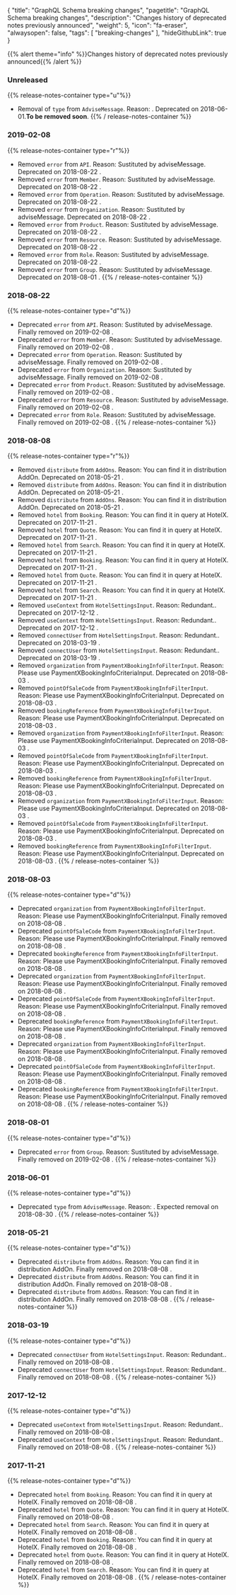{
	"title": "GraphQL Schema breaking changes",
	"pagetitle": "GraphQL Schema breaking changes",
	"description": "Changes history of deprecated notes previously announced",
	"weight": 5,
	"icon": "fa-eraser",
	"alwaysopen": false,
	"tags": [
		"breaking-changes"
	],
	"hideGithubLink": true
}

{{% alert theme="info" %}}Changes history of deprecated notes previously announced{{% /alert %}}

### Unreleased
{{% release-notes-container type="u"%}}
- Removal of `type` from `AdviseMessage`. Reason: .  Deprecated on 2018-06-01.**To be removed soon**.
{{% / release-notes-container %}}
### 2019-02-08
{{% release-notes-container type="r"%}}
- Removed `error` from `API`. Reason: Sustituted by adviseMessage. Deprecated on 2018-08-22 .
- Removed `error` from `Member`. Reason: Sustituted by adviseMessage. Deprecated on 2018-08-22 .
- Removed `error` from `Operation`. Reason: Sustituted by adviseMessage. Deprecated on 2018-08-22 .
- Removed `error` from `Organization`. Reason: Sustituted by adviseMessage. Deprecated on 2018-08-22 .
- Removed `error` from `Product`. Reason: Sustituted by adviseMessage. Deprecated on 2018-08-22 .
- Removed `error` from `Resource`. Reason: Sustituted by adviseMessage. Deprecated on 2018-08-22 .
- Removed `error` from `Role`. Reason: Sustituted by adviseMessage. Deprecated on 2018-08-22 .
- Removed `error` from `Group`. Reason: Sustituted by adviseMessage. Deprecated on 2018-08-01 .
{{% / release-notes-container %}}
### 2018-08-22
{{% release-notes-container type="d"%}}
- Deprecated `error` from `API`. Reason: Sustituted by adviseMessage. Finally removed on 2019-02-08 .
- Deprecated `error` from `Member`. Reason: Sustituted by adviseMessage. Finally removed on 2019-02-08 .
- Deprecated `error` from `Operation`. Reason: Sustituted by adviseMessage. Finally removed on 2019-02-08 .
- Deprecated `error` from `Organization`. Reason: Sustituted by adviseMessage. Finally removed on 2019-02-08 .
- Deprecated `error` from `Product`. Reason: Sustituted by adviseMessage. Finally removed on 2019-02-08 .
- Deprecated `error` from `Resource`. Reason: Sustituted by adviseMessage. Finally removed on 2019-02-08 .
- Deprecated `error` from `Role`. Reason: Sustituted by adviseMessage. Finally removed on 2019-02-08 .
{{% / release-notes-container %}}
### 2018-08-08
{{% release-notes-container type="r"%}}
- Removed `distribute` from `AddOns`. Reason: You can find it in distribution AddOn. Deprecated on 2018-05-21 .
- Removed `distribute` from `AddOns`. Reason: You can find it in distribution AddOn. Deprecated on 2018-05-21 .
- Removed `distribute` from `AddOns`. Reason: You can find it in distribution AddOn. Deprecated on 2018-05-21 .
- Removed `hotel` from `Booking`. Reason: You can find it in query at HotelX. Deprecated on 2017-11-21 .
- Removed `hotel` from `Quote`. Reason: You can find it in query at HotelX. Deprecated on 2017-11-21 .
- Removed `hotel` from `Search`. Reason: You can find it in query at HotelX. Deprecated on 2017-11-21 .
- Removed `hotel` from `Booking`. Reason: You can find it in query at HotelX. Deprecated on 2017-11-21 .
- Removed `hotel` from `Quote`. Reason: You can find it in query at HotelX. Deprecated on 2017-11-21 .
- Removed `hotel` from `Search`. Reason: You can find it in query at HotelX. Deprecated on 2017-11-21 .
- Removed `useContext` from `HotelSettingsInput`. Reason: Redundant.. Deprecated on 2017-12-12 .
- Removed `useContext` from `HotelSettingsInput`. Reason: Redundant.. Deprecated on 2017-12-12 .
- Removed `connectUser` from `HotelSettingsInput`. Reason: Redundant.. Deprecated on 2018-03-19 .
- Removed `connectUser` from `HotelSettingsInput`. Reason: Redundant.. Deprecated on 2018-03-19 .
- Removed `organization` from `PaymentXBookingInfoFilterInput`. Reason: Please use PaymentXBookingInfoCriteriaInput. Deprecated on 2018-08-03 .
- Removed `pointOfSaleCode` from `PaymentXBookingInfoFilterInput`. Reason: Please use PaymentXBookingInfoCriteriaInput. Deprecated on 2018-08-03 .
- Removed `bookingReference` from `PaymentXBookingInfoFilterInput`. Reason: Please use PaymentXBookingInfoCriteriaInput. Deprecated on 2018-08-03 .
- Removed `organization` from `PaymentXBookingInfoFilterInput`. Reason: Please use PaymentXBookingInfoCriteriaInput. Deprecated on 2018-08-03 .
- Removed `pointOfSaleCode` from `PaymentXBookingInfoFilterInput`. Reason: Please use PaymentXBookingInfoCriteriaInput. Deprecated on 2018-08-03 .
- Removed `bookingReference` from `PaymentXBookingInfoFilterInput`. Reason: Please use PaymentXBookingInfoCriteriaInput. Deprecated on 2018-08-03 .
- Removed `organization` from `PaymentXBookingInfoFilterInput`. Reason: Please use PaymentXBookingInfoCriteriaInput. Deprecated on 2018-08-03 .
- Removed `pointOfSaleCode` from `PaymentXBookingInfoFilterInput`. Reason: Please use PaymentXBookingInfoCriteriaInput. Deprecated on 2018-08-03 .
- Removed `bookingReference` from `PaymentXBookingInfoFilterInput`. Reason: Please use PaymentXBookingInfoCriteriaInput. Deprecated on 2018-08-03 .
{{% / release-notes-container %}}
### 2018-08-03
{{% release-notes-container type="d"%}}
- Deprecated `organization` from `PaymentXBookingInfoFilterInput`. Reason: Please use PaymentXBookingInfoCriteriaInput. Finally removed on 2018-08-08 .
- Deprecated `pointOfSaleCode` from `PaymentXBookingInfoFilterInput`. Reason: Please use PaymentXBookingInfoCriteriaInput. Finally removed on 2018-08-08 .
- Deprecated `bookingReference` from `PaymentXBookingInfoFilterInput`. Reason: Please use PaymentXBookingInfoCriteriaInput. Finally removed on 2018-08-08 .
- Deprecated `organization` from `PaymentXBookingInfoFilterInput`. Reason: Please use PaymentXBookingInfoCriteriaInput. Finally removed on 2018-08-08 .
- Deprecated `pointOfSaleCode` from `PaymentXBookingInfoFilterInput`. Reason: Please use PaymentXBookingInfoCriteriaInput. Finally removed on 2018-08-08 .
- Deprecated `bookingReference` from `PaymentXBookingInfoFilterInput`. Reason: Please use PaymentXBookingInfoCriteriaInput. Finally removed on 2018-08-08 .
- Deprecated `organization` from `PaymentXBookingInfoFilterInput`. Reason: Please use PaymentXBookingInfoCriteriaInput. Finally removed on 2018-08-08 .
- Deprecated `pointOfSaleCode` from `PaymentXBookingInfoFilterInput`. Reason: Please use PaymentXBookingInfoCriteriaInput. Finally removed on 2018-08-08 .
- Deprecated `bookingReference` from `PaymentXBookingInfoFilterInput`. Reason: Please use PaymentXBookingInfoCriteriaInput. Finally removed on 2018-08-08 .
{{% / release-notes-container %}}
### 2018-08-01
{{% release-notes-container type="d"%}}
- Deprecated `error` from `Group`. Reason: Sustituted by adviseMessage. Finally removed on 2019-02-08 .
{{% / release-notes-container %}}
### 2018-06-01
{{% release-notes-container type="d"%}}
- Deprecated `type` from `AdviseMessage`. Reason: . Expected removal on 2018-08-30 .
{{% / release-notes-container %}}
### 2018-05-21
{{% release-notes-container type="d"%}}
- Deprecated `distribute` from `AddOns`. Reason: You can find it in distribution AddOn. Finally removed on 2018-08-08 .
- Deprecated `distribute` from `AddOns`. Reason: You can find it in distribution AddOn. Finally removed on 2018-08-08 .
- Deprecated `distribute` from `AddOns`. Reason: You can find it in distribution AddOn. Finally removed on 2018-08-08 .
{{% / release-notes-container %}}
### 2018-03-19
{{% release-notes-container type="d"%}}
- Deprecated `connectUser` from `HotelSettingsInput`. Reason: Redundant.. Finally removed on 2018-08-08 .
- Deprecated `connectUser` from `HotelSettingsInput`. Reason: Redundant.. Finally removed on 2018-08-08 .
{{% / release-notes-container %}}
### 2017-12-12
{{% release-notes-container type="d"%}}
- Deprecated `useContext` from `HotelSettingsInput`. Reason: Redundant.. Finally removed on 2018-08-08 .
- Deprecated `useContext` from `HotelSettingsInput`. Reason: Redundant.. Finally removed on 2018-08-08 .
{{% / release-notes-container %}}
### 2017-11-21
{{% release-notes-container type="d"%}}
- Deprecated `hotel` from `Booking`. Reason: You can find it in query at HotelX. Finally removed on 2018-08-08 .
- Deprecated `hotel` from `Quote`. Reason: You can find it in query at HotelX. Finally removed on 2018-08-08 .
- Deprecated `hotel` from `Search`. Reason: You can find it in query at HotelX. Finally removed on 2018-08-08 .
- Deprecated `hotel` from `Booking`. Reason: You can find it in query at HotelX. Finally removed on 2018-08-08 .
- Deprecated `hotel` from `Quote`. Reason: You can find it in query at HotelX. Finally removed on 2018-08-08 .
- Deprecated `hotel` from `Search`. Reason: You can find it in query at HotelX. Finally removed on 2018-08-08 .
{{% / release-notes-container %}}